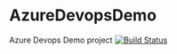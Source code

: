 # AzureDevopsDemo
Azure Devops Demo project
[![Build Status](https://dev.azure.com/LongKelvin/AzureDevopsDemo/_apis/build/status/Build%20Project?branchName=test-coverage)](https://dev.azure.com/LongKelvin/AzureDevopsDemo/_build/latest?definitionId=9&branchName=test-coverage)
